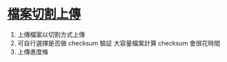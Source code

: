 # [檔案切割上傳](https://github.com/ragnakuei/AspNetCoreUploadFileSample)

1. 上傳檔案以切割方式上傳
2. 可自行選擇是否做 checksum 驗証
    大容量檔案計算 checksum 會很花時間
3. 上傳進度條
